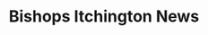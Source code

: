 ---
title: "Bishops Itchington News"
url: /bishops-itchington/bishops-itchington-news/
shop: newsagent
---